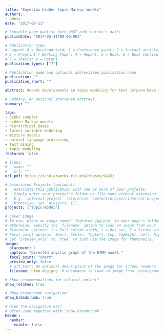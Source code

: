 ```yaml
---
title: "Bayesian hidden topic Markov models"
authors:
- admin
date: "2017-05-11"

# Schedule page publish date (NOT publication's date).
publishDate: "2017-05-11T00:00:00Z"

# Publication type.
# Legend: 0 = Uncategorized; 1 = Conference paper; 2 = Journal article;
# 3 = Preprint / Working Paper; 4 = Report; 5 = Book; 6 = Book section;
# 7 = Thesis; 8 = Patent
publication_types: ["7"]

# Publication name and optional abbreviated publication name.
publication: ""
publication_short: ""

abstract: Recent developments in topic modeling for text corpora have incorporated Markov models in the latent space to better learn contextual content. Known as the Hidden Topic Markov Model (HTMM), this natural extension of probabilistic mixture models relaxes the \"bag-of-words\" assumption of the foundational latent Dirichlet allocation topic model by allowing the discrete latent variables, or topics, to follow a special first-order Markov process. Parameter estimation is performed using an expectation-maximization (EM) algorithm with fixed dimensionality of the topic space (Gruber, Rosen-Zvi, and Weiss 2007). I fully derive the state space and EM algorithm for the HTMM. I then extend the Hidden Topic Markov Model (HTMM) into a fully Bayesian framework using a Gibbs sampler. The necessary full conditional distributions are derived and a Gibbs sampling algorithm proposed. I implement both the HTMM EM algorithm (Gruber, Rosen-Zvi, and Weiss 2007) and the HTMM Gibbs sampling algorithm in the R and C++ programming languages. The performance of both inferential algorithms is evaluated on twelve simulated data sets and on a collection of proceedings from the Conference on Neural Information Processing Systems (NIPS). The results suggest that the Gibbs sampling algorithm provides better recovery of the topic space than a combination of the EM and Viterbi algorithms. Parameter estimation is comparable using point estimates with both algorithms. The convergence of the Gibbs sampler is studied and is reliable for reasonably large data sets. Evaluation of both algorithms on the NIPS corpus suggests that the HTMM is better able to handle polysemy than LDA and provides coherent and contiguous topics. Predictive accuracy measured by perplexity is better on training and test documents using the HTMM than using LDA on the NIPS corpus. Introducing Markovian dynamics in topical space provides better topical segmentation of a corpus and increased predictive accuracy for unseen documents.

# Summary. An optional shortened abstract.
summary: ""

tags: 
- Gibbs sampler
- hidden Markov models
- hierarchical Bayes
- latent variable modeling
- mixture models
- natural language processing
- text mining
- topic modeling
featured: false

# links:
# - name: ""
#   url: ""
url_pdf: https://scholarworks.rit.edu/theses/9443/

# Associated Projects (optional).
#   Associate this publication with one or more of your projects.
#   Simply enter your project's folder or file name without extension.
#   E.g. `internal-project` references `content/project/internal-project/index.md`.
#   Otherwise, set `projects: []`.
projects: ["topic-model"]

# Cover image
# To use, place an image named `featured.jpg/png` in your page's folder.
# Otherwise, specify the `filename` option to load an image from your `assets/media/` folder.
# Placement options: 1 = Full column width, 2 = Out-set, 3 = Screen-width
# Focal point options: Smart, Center, TopLeft, Top, TopRight, Left, Right, BottomLeft, Bottom, BottomRight
# Set `preview_only` to `true` to just use the image for thumbnails.
image:
  placement: 1
  caption: "Directed acyclic graph of the HTMM model."
  focal_point: "Smart"
  preview_only: false
  # alt_text: An optional description of the image for screen readers.
  filename: htmm-dag.png  # Uncomment to load an image from `assets/media/` instead.

# Show recommendations for related content?
show_related: true

# Show breadcrumb navigation?
show_breadcrumb: true

# Hide the navigation bar?
# Often used together with `show_breadcrumb`
header:
  navbar:
    enable: false
---
```

